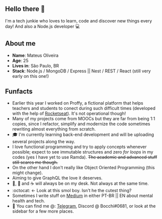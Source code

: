 ## Hello there 👋
I'm a tech junkie who loves to learn, code and discover new things every day!
And also a Node.js developer :computer:

## About me
* **Name**: Mateus Oliveira
* **Age**: 25
* **Lives in**: São Paulo, BR
* **Stack**: Node.js / MongoDB / Express || Nest / REST / React (still very early on this one!)

## Funfacts
* Earlier this year I worked on Proffy, a fictional platform that helps teachers and students to conect during such difficult times (developed with the help of [Rocketseat](https://rocketseat.com.br)). It's not operational though!
* Many of my projects come from MOOCs but they are far from being 1:1 copies, since I refactor, simplify and modernize the code sometimes rewriting almost everything from scratch.
* 🎓 I'm currently learning back-end development and will be uploading several projects along the way.
* I love functional programming and try to apply concepts whenever possible; expect to see immutable structures and zero *for loops* in my codes (yes I have yet to use Ramda). <del>The academic and advanced stuff still scares me though.</del>
* On the other hand I don't really like Object Oriented Programming (this might change).
* Aiming to give GraphQL the love it deserves.
* :beer:, :tea: and :coffee: will always be on my desk. Not always at the same time.
* :octocat: ← Look at this smol boy. Isn't he the cutest thing?
* Sometimes I write stuff on [Medium](https://medium.com/@mateusmlo) in either PT-BR || EN about mental health and tech.
* :calling: You can find me @: [Telegram](https://t.me/mateusmlo), Discord @ Bocchi#0681, or look at the sidebar for a few more places.
